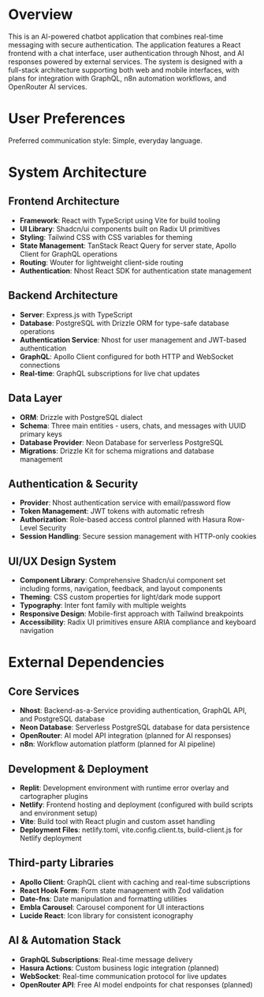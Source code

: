 # Overview

This is an AI-powered chatbot application that combines real-time messaging with secure authentication. The application features a React frontend with a chat interface, user authentication through Nhost, and AI responses powered by external services. The system is designed with a full-stack architecture supporting both web and mobile interfaces, with plans for integration with GraphQL, n8n automation workflows, and OpenRouter AI services.

# User Preferences

Preferred communication style: Simple, everyday language.

# System Architecture

## Frontend Architecture
- **Framework**: React with TypeScript using Vite for build tooling
- **UI Library**: Shadcn/ui components built on Radix UI primitives
- **Styling**: Tailwind CSS with CSS variables for theming
- **State Management**: TanStack React Query for server state, Apollo Client for GraphQL operations
- **Routing**: Wouter for lightweight client-side routing
- **Authentication**: Nhost React SDK for authentication state management

## Backend Architecture
- **Server**: Express.js with TypeScript
- **Database**: PostgreSQL with Drizzle ORM for type-safe database operations
- **Authentication Service**: Nhost for user management and JWT-based authentication
- **GraphQL**: Apollo Client configured for both HTTP and WebSocket connections
- **Real-time**: GraphQL subscriptions for live chat updates

## Data Layer
- **ORM**: Drizzle with PostgreSQL dialect
- **Schema**: Three main entities - users, chats, and messages with UUID primary keys
- **Database Provider**: Neon Database for serverless PostgreSQL
- **Migrations**: Drizzle Kit for schema migrations and database management

## Authentication & Security
- **Provider**: Nhost authentication service with email/password flow
- **Token Management**: JWT tokens with automatic refresh
- **Authorization**: Role-based access control planned with Hasura Row-Level Security
- **Session Handling**: Secure session management with HTTP-only cookies

## UI/UX Design System
- **Component Library**: Comprehensive Shadcn/ui component set including forms, navigation, feedback, and layout components
- **Theming**: CSS custom properties for light/dark mode support
- **Typography**: Inter font family with multiple weights
- **Responsive Design**: Mobile-first approach with Tailwind breakpoints
- **Accessibility**: Radix UI primitives ensure ARIA compliance and keyboard navigation

# External Dependencies

## Core Services
- **Nhost**: Backend-as-a-Service providing authentication, GraphQL API, and PostgreSQL database
- **Neon Database**: Serverless PostgreSQL database for data persistence
- **OpenRouter**: AI model API integration (planned for AI responses)
- **n8n**: Workflow automation platform (planned for AI pipeline)

## Development & Deployment
- **Replit**: Development environment with runtime error overlay and cartographer plugins
- **Netlify**: Frontend hosting and deployment (configured with build scripts and environment setup)
- **Vite**: Build tool with React plugin and custom asset handling
- **Deployment Files**: netlify.toml, vite.config.client.ts, build-client.js for Netlify deployment

## Third-party Libraries
- **Apollo Client**: GraphQL client with caching and real-time subscriptions
- **React Hook Form**: Form state management with Zod validation
- **Date-fns**: Date manipulation and formatting utilities
- **Embla Carousel**: Carousel component for UI interactions
- **Lucide React**: Icon library for consistent iconography

## AI & Automation Stack
- **GraphQL Subscriptions**: Real-time message delivery
- **Hasura Actions**: Custom business logic integration (planned)
- **WebSocket**: Real-time communication protocol for live updates
- **OpenRouter API**: Free AI model endpoints for chat responses (planned)
